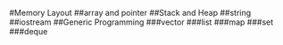 #Memory Layout
##array and pointer
##Stack and Heap
##string
##iostream
##Generic Programming
###vector
###list
###map
###set
###deque
